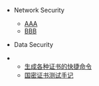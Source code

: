 - Network Security

    - [AAA](/network-security/aaa.md)
    - [BBB](/network-security/bbb.md)

- Data Security
- 
    - [生成各种证书的快捷命令](/data-security/ssl-tutorial.md)
    - [国密证书测试手记](/data-security/gmssl-tutorial.md)